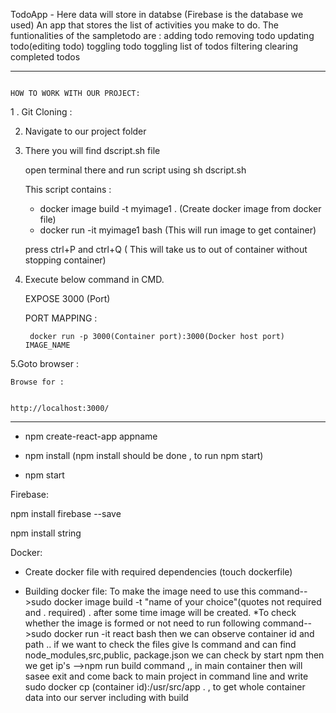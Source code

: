 TodoApp - Here data will store in databse (Firebase is the database we used)
An app that stores the list of activities you make to do. 
The funtionalities of the sampletodo are : 
	adding todo 
	removing todo 
	updating todo(editing todo)
	toggling todo 
	toggling list of todos 
	filtering 
	clearing completed todos


**************************************************************************************************************************************************************************************************************

                                                                                   HOW TO WORK WITH OUR PROJECT:

1 . Git Cloning :
    
    

2. Navigate to our project folder

3. There you will find dscript.sh file

   open terminal there and run script using sh dscript.sh

   This script contains :

   * docker image build -t myimage1 . (Create docker image from docker file)
   * docker run -it myimage1 bash  (This will run image to get container)
   
   press ctrl+P and ctrl+Q ( This will take us to out of container without stopping container)


4. Execute below command in CMD.

   EXPOSE 3000 (Port)

   PORT MAPPING :

		docker run -p 3000(Container port):3000(Docker host port) IMAGE_NAME

5.Goto browser :

	Browse for :

	
	http://localhost:3000/ 


*************************************************************************************************************************************************************************************************************






* npm create-react-app appname


* npm install (npm install should be done , to run npm start)
* npm start

Firebase:

npm install firebase --save


npm install string 




Docker:

* Create docker file with required dependencies (touch dockerfile)

* Building docker file:
    To make the image need to use this command-->sudo docker image build -t "name of your choice"(quotes not required and . required) .
    after some time image will be created.
    *To check whether the image is formed or not need to run following command-->sudo docker run -it react bash
        then we can observe container id and path .. if we want to check the files give ls command and can find node_modules,src,public,
        package.json
        we can check by start npm then we get ip's
        -->npm run build command ,, in main container then will sasee 
        exit and come back to main project in command line and write
        sudo docker cp (container id):/usr/src/app .  , to get whole container data into our server including with build
   
    
    
